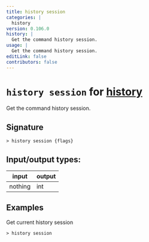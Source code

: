 ```yaml
---
title: history session
categories: |
  history
version: 0.106.0
history: |
  Get the command history session.
usage: |
  Get the command history session.
editLink: false
contributors: false
---
```

<!-- This file is automatically generated. Please edit the command in https://github.com/nushell/nushell instead. -->

# `history session` for [history](/commands/categories/history.md)

<div class='command-title'>Get the command history session.</div>

## Signature

```> history session {flags} ```


## Input/output types:

| input   | output |
| ------- | ------ |
| nothing | int    |
## Examples

Get current history session
```nu
> history session

```
